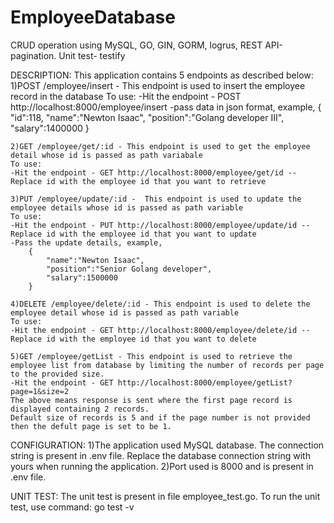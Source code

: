 # EmployeeDatabase
CRUD operation using MySQL, GO, GIN, GORM, logrus, REST API-pagination. Unit test- testify

DESCRIPTION:
This application contains 5 endpoints as described below:
    1)POST /employee/insert - This endpoint is used to insert the employee record in the database
    To use:
    -Hit the endpoint - POST http://localhost:8000/employee/insert
    -pass data in json format, example,
        {
            "id":118,
            "name":"Newton Isaac",
            "position":"Golang developer III",
            "salary":1400000
        }
    
    2)GET /employee/get/:id - This endpoint is used to get the employee detail whose id is passed as path variabale
    To use:
    -Hit the endpoint - GET http://localhost:8000/employee/get/id -- Replace id with the employee id that you want to retrieve

    3)PUT /employee/update/:id -  This endpoint is used to update the employee details whose id is passed as path variable
    To use:
    -Hit the endpoint - PUT http://localhost:8000/employee/update/id -- Replace id with the employee id that you want to update
    -Pass the update details, example,
        {
            "name":"Newton Isaac",
            "position":"Senior Golang developer",
            "salary":1500000
        }

    4)DELETE /employee/delete/:id - This endpoint is used to delete the employee detail whose id is passed as path variable
    To use:
    -Hit the endpoint - GET http://localhost:8000/employee/delete/id -- Replace id with the employee id that you want to delete

    5)GET /employee/getList - This endpoint is used to retrieve the employee list from database by limiting the number of records per page to the provided size.
    -Hit the endpoint - GET http://localhost:8000/employee/getList?page=1&size=2
    The above means response is sent where the first page record is displayed containing 2 records.
    Default size of records is 5 and if the page number is not provided then the defult page is set to be 1.


CONFIGURATION:
1)The application used MySQL database. The connection string is present in .env file. Replace the database connection string with yours when running the application.
2)Port used is 8000 and is present in .env file.

UNIT TEST:
The unit test is present in file employee_test.go.
To run the unit test, use command: 
    go test -v
